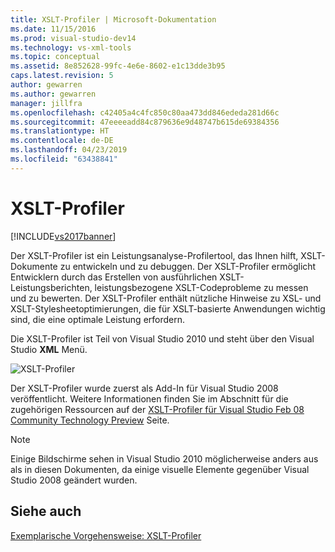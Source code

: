 ```yaml
---
title: XSLT-Profiler | Microsoft-Dokumentation
ms.date: 11/15/2016
ms.prod: visual-studio-dev14
ms.technology: vs-xml-tools
ms.topic: conceptual
ms.assetid: 8e852628-99fc-4e6e-8602-e1c13dde3b95
caps.latest.revision: 5
author: gewarren
ms.author: gewarren
manager: jillfra
ms.openlocfilehash: c42405a4c4fc850c80aa473dd846ededa281d66c
ms.sourcegitcommit: 47eeeeadd84c879636e9d48747b615de69384356
ms.translationtype: HT
ms.contentlocale: de-DE
ms.lasthandoff: 04/23/2019
ms.locfileid: "63438841"
---
```

# <a name="xslt-profiler"></a>XSLT-Profiler
[!INCLUDE[vs2017banner](../includes/vs2017banner.md)]

Der XSLT-Profiler ist ein Leistungsanalyse-Profilertool, das Ihnen hilft, XSLT-Dokumente zu entwickeln und zu debuggen. Der XSLT-Profiler ermöglicht Entwicklern durch das Erstellen von ausführlichen XSLT-Leistungsberichten, leistungsbezogene XSLT-Codeprobleme zu messen und zu bewerten. Der XSLT-Profiler enthält nützliche Hinweise zu XSL- und XSLT-Stylesheetoptimierungen, die für XSLT-basierte Anwendungen wichtig sind, die eine optimale Leistung erfordern.  
  
 Die XSLT-Profiler ist Teil von Visual Studio 2010 und steht über den Visual Studio **XML** Menü.  
  
 ![XSLT-Profiler](../xml-tools/media/xsltprofilermenu.gif "XSLTProfilerMenu")  
  
 Der XSLT-Profiler wurde zuerst als Add-In für Visual Studio 2008 veröffentlicht. Weitere Informationen finden Sie im Abschnitt für die zugehörigen Ressourcen auf der [XSLT-Profiler für Visual Studio Feb 08 Community Technology Preview](http://go.microsoft.com/fwlink/?LinkId=142987) Seite.  
  
> [!NOTE]
> Einige Bildschirme sehen in Visual Studio 2010 möglicherweise anders aus als in diesen Dokumenten, da einige visuelle Elemente gegenüber Visual Studio 2008 geändert wurden.  
  
## <a name="see-also"></a>Siehe auch  
 [Exemplarische Vorgehensweise: XSLT-Profiler](../xml-tools/walkthrough-xslt-profiler.md)
